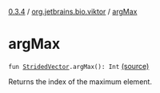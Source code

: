 [0.3.4](../index.md) / [org.jetbrains.bio.viktor](index.md) / [argMax](.)

# argMax

`fun `[`StridedVector`](-strided-vector/index.md)`.argMax(): Int` [(source)](https://github.com/JetBrains-Research/viktor/blob/0.3.4/src/main/kotlin/org/jetbrains/bio/viktor/Searching.kt#L42)

Returns the index of the maximum element.

